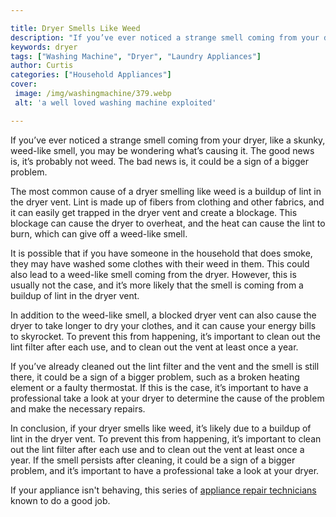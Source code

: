 ```yaml
---

title: Dryer Smells Like Weed
description: "If you’ve ever noticed a strange smell coming from your dryer, like a skunky, weed-like smell, you may be wondering what’s causing...read now to learn more"
keywords: dryer
tags: ["Washing Machine", "Dryer", "Laundry Appliances"]
author: Curtis
categories: ["Household Appliances"]
cover: 
 image: /img/washingmachine/379.webp
 alt: 'a well loved washing machine exploited'

---
```


If you’ve ever noticed a strange smell coming from your dryer, like a skunky, weed-like smell, you may be wondering what’s causing it. The good news is, it’s probably not weed. The bad news is, it could be a sign of a bigger problem.

The most common cause of a dryer smelling like weed is a buildup of lint in the dryer vent. Lint is made up of fibers from clothing and other fabrics, and it can easily get trapped in the dryer vent and create a blockage. This blockage can cause the dryer to overheat, and the heat can cause the lint to burn, which can give off a weed-like smell.

It is possible that if you have someone in the household that does smoke, they may have washed some clothes with their weed in them. This could also lead to a weed-like smell coming from the dryer. However, this is usually not the case, and it’s more likely that the smell is coming from a buildup of lint in the dryer vent.

In addition to the weed-like smell, a blocked dryer vent can also cause the dryer to take longer to dry your clothes, and it can cause your energy bills to skyrocket. To prevent this from happening, it’s important to clean out the lint filter after each use, and to clean out the vent at least once a year.

If you’ve already cleaned out the lint filter and the vent and the smell is still there, it could be a sign of a bigger problem, such as a broken heating element or a faulty thermostat. If this is the case, it’s important to have a professional take a look at your dryer to determine the cause of the problem and make the necessary repairs.

In conclusion, if your dryer smells like weed, it’s likely due to a buildup of lint in the dryer vent. To prevent this from happening, it’s important to clean out the lint filter after each use and to clean out the vent at least once a year. If the smell persists after cleaning, it could be a sign of a bigger problem, and it’s important to have a professional take a look at your dryer.

If your appliance isn't behaving, this series of <a href="/pages/appliance-repair-technicians/">appliance repair technicians</a> known to do a good job.